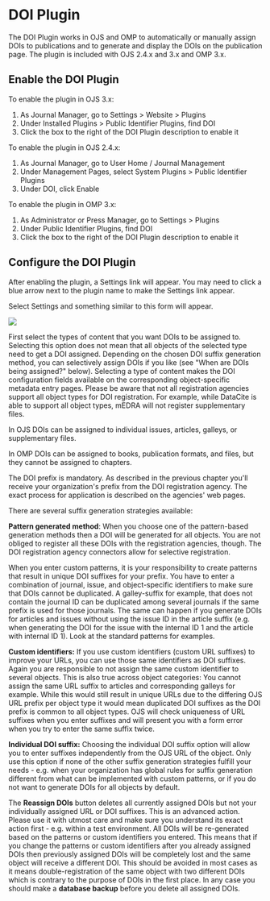 # DOI Plugin

The DOI Plugin works in OJS and OMP to automatically or manually assign DOIs to publications and to generate and display the DOIs on the publication page.  The plugin is included with OJS 2.4.x and 3.x and OMP 3.x.

## Enable the DOI Plugin

To enable the plugin in OJS 3.x:

1. As Journal Manager, go to Settings &gt; Website &gt; Plugins
2. Under Installed Plugins &gt; Public Identifier Plugins, find DOI
3. Click the box to the right of the DOI Plugin description to enable it

To enable the plugin in OJS 2.4.x:

1. As Journal Manager, go to User Home / Journal Management
2. Under Management Pages, select System Plugins &gt; Public Identifier Plugins
3. Under DOI, click Enable

To enable the plugin in OMP 3.x:

1. As Administrator or Press Manager, go to Settings &gt; Plugins
2. Under Public Identifier Plugins, find DOI
3. Click the box to the right of the DOI Plugin description to enable it

## Configure the DOI Plugin

After enabling the plugin, a Settings link will appear.  You may need to click a blue arrow next to the plugin name to make the Settings link appear.

Select Settings and something similar to this form will appear.

![](assets/settings-testdrive.png)

First select the types of content that you want DOIs to be assigned to. Selecting this option does not mean that all objects of the selected type need to get a DOI assigned. Depending on the chosen DOI suffix generation method, you can selectively assign DOIs if you like (see "When are DOIs being assigned?" below). Selecting a type of content makes the DOI configuration fields available on the corresponding object-specific metadata entry pages. Please be aware that not all registration agencies support all object types for DOI registration. For example, while DataCite is able to support all object types, mEDRA will not register supplementary files.

In OJS DOIs can be assigned to individual issues, articles, galleys, or supplementary files.

In OMP DOIs can be assigned to books, publication formats, and files, but they cannot be assigned to chapters.

The DOI prefix is mandatory. As described in the previous chapter you'll receive your organization's prefix from the DOI registration agency. The exact process for application is described on the agencies' web pages.

There are several suffix generation strategies available:

**Pattern generated method**: When you choose one of the pattern-based generation methods then a DOI will be generated for all objects. You are not obliged to register all these DOIs with the registration agencies, though. The DOI registration agency connectors allow for selective registration.

When you enter custom patterns, it is your responsibility to create patterns that result in unique DOI suffixes for your prefix. You have to enter a combination of journal, issue, and object-specific identifiers to make sure that DOIs cannot be duplicated. A galley-suffix for example, that does not contain the journal ID can be duplicated among several journals if the same prefix is used for those journals. The same can happen if you generate DOIs for articles and issues without using the issue ID in the article suffix (e.g. when generating the DOI for the issue with the internal ID 1 and the article with internal ID 1). Look at the standard patterns for examples.

**Custom identifiers:** If you use custom identifiers (custom URL suffixes) to improve your URLs, you can use those same identifiers as DOI suffixes. Again you are responsible to not assign the same custom identifier to several objects. This is also true across object categories: You cannot assign the same URL suffix to articles and corresponding galleys for example. While this would still result in unique URLs due to the differing OJS URL prefix per object type it would mean duplicated DOI suffixes as the DOI prefix is common to all object types. OJS will check uniqueness of URL suffixes when you enter suffixes and will present you with a form error when you try to enter the same suffix twice.

**Individual DOI suffix:** Choosing the individual DOI suffix option will allow you to enter suffixes independently from the OJS URL of the object. Only use this option if none of the other suffix generation strategies fulfill your needs - e.g. when your organization has global rules for suffix generation different from what can be implemented with custom patterns, or if you do not want to generate DOIs for all objects by default.

The **Reassign DOIs** button deletes all currently assigned DOIs but not your individually assigned URL or DOI suffixes. This is an advanced action. Please use it with utmost care and make sure you understand its exact action first - e.g. within a test environment. All DOIs will be re-generated based on the patterns or custom identifiers you entered. This means that if you change the patterns or custom identifiers after you already assigned DOIs then previously assigned DOIs will be completely lost and the same object will receive a different DOI. This should be avoided in most cases as it means double-registration of the same object with two different DOIs which is contrary to the purpose of DOIs in the first place. In any case you should make a **database backup** before you delete all assigned DOIs.

